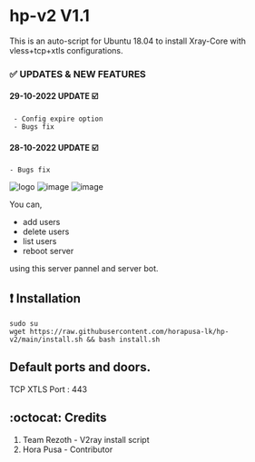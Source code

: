 # hp-v2 V1.1
This is an auto-script for Ubuntu 18.04 to install Xray-Core with vless+tcp+xtls configurations.

### ✅ UPDATES & NEW FEATURES
 
#### 29-10-2022 UPDATE ☑️
```
 - Config expire option
 - Bugs fix
```
 
#### 28-10-2022 UPDATE ☑️
 ```
 - Bugs fix
 ```
![logo](https://telegra.ph/file/1b7cc871ebd3d5399f998.png)
![image](https://user-images.githubusercontent.com/73831309/198828709-85a13c68-aedc-4a21-a253-f9cc910c3905.png) 
![image](https://user-images.githubusercontent.com/73831309/198828740-33b14adb-e561-4c03-a5fc-077996eb4f68.png)


You can,
* add users
* delete users
* list users
* reboot server

using this server pannel and server bot.

## :heavy_exclamation_mark: Installation
```
sudo su 
wget https://raw.githubusercontent.com/horapusa-lk/hp-v2/main/install.sh && bash install.sh
```

## Default ports and doors.

TCP XTLS Port : 443

## :octocat: Credits

1. Team Rezoth - V2ray install script
2. Hora Pusa - Contributor
